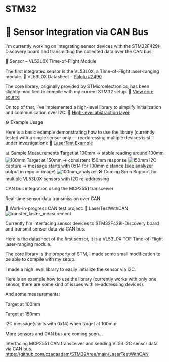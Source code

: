 # STM32




# 🎯 Sensor Integration via CAN Bus
I'm currently working on integrating sensor devices with the STM32F429I-Discovery board and transmitting the collected data over the CAN bus.

📏 Sensor – VL53L0X Time-of-Flight Module

The first integrated sensor is the VL53L0X, a Time-of-Flight laser-ranging module.
📄 VL53L0X Datasheet – [Pololu #2490](https://www.pololu.com/product/2490)

The core library, originally provided by STMicroelectronics, has been slightly modified to compile with my current STM32 setup.
🔗 [View core source](https://github.com/czagaadam/STM32/tree/main/vl53l0x/Src/vl53l0x)

On top of that, I’ve implemented a high-level library to simplify initialization and communication over I2C:
🔗 [High-level abstraction layer](https://github.com/czagaadam/STM32/tree/main/vl53l0x/Src)

⚙️ Example Usage

Here is a basic example demonstrating how to use the library (currently tested with a single sensor only — readdressing multiple devices is still under investigation):
🔗 [LaserTest Example](https://github.com/czagaadam/STM32/tree/main/LaserTest)

📊 Sample Measurements
Target at 100mm → stable reading around 100mm
![100mm](https://github.com/czagaadam/STM32/assets/168843740/36243a61-04c1-4131-a16a-59fc5396802d)
Target at 150mm → consistent 150mm response
![150mm](https://github.com/czagaadam/STM32/assets/168843740/fd8d53da-a2aa-41cd-96bb-7fc0bbbc6c27)
I2C capture → message starts with 0x14 for 100mm distance
(see analyzer output in repo or image)
![100mm_analyzer](https://github.com/czagaadam/STM32/assets/168843740/af197f4a-13b5-45e3-b0f0-7abbeb04ade0)
🛠️ Coming Soon
Support for multiple VL53L0X sensors with I2C re-addressing

CAN bus integration using the MCP2551 transceiver

Real-time sensor data transmission over CAN

🚀 Work-in-progress CAN test project:
🔗 LaserTestWithCAN
![transfer_laster_measurement](https://github.com/czagaadam/STM32/assets/168843740/7d8cb43b-8d6a-434d-9049-f515deecc511)



Currently I'm interfacing sensor devices to STM32F429I-Discovery board and transmit sensor data via CAN bus.

Here is the datasheet of the first sensor,
it is a VL53L0X TOF Time-of-Flight laser-ranging module.

The core library is the property of STM, I made some small modification to be able to compile with my setup.


I made a high level library to easily initialize the sensor via I2C.


Here is an example how to use the library (currently works with only one sensor, there are some kind of issues with re-addressing devices):


And some measurements:

Target at 100mm


Target at 150mm


I2C message(starts with 0x14) when target at 100mm



More sensors and CAN bus are coming soon...

Interfacing MCP2551 CAN transceiver and sending VL53 I2C sensor data via CAN bus.
https://github.com/czagaadam/STM32/tree/main/LaserTestWithCAN


